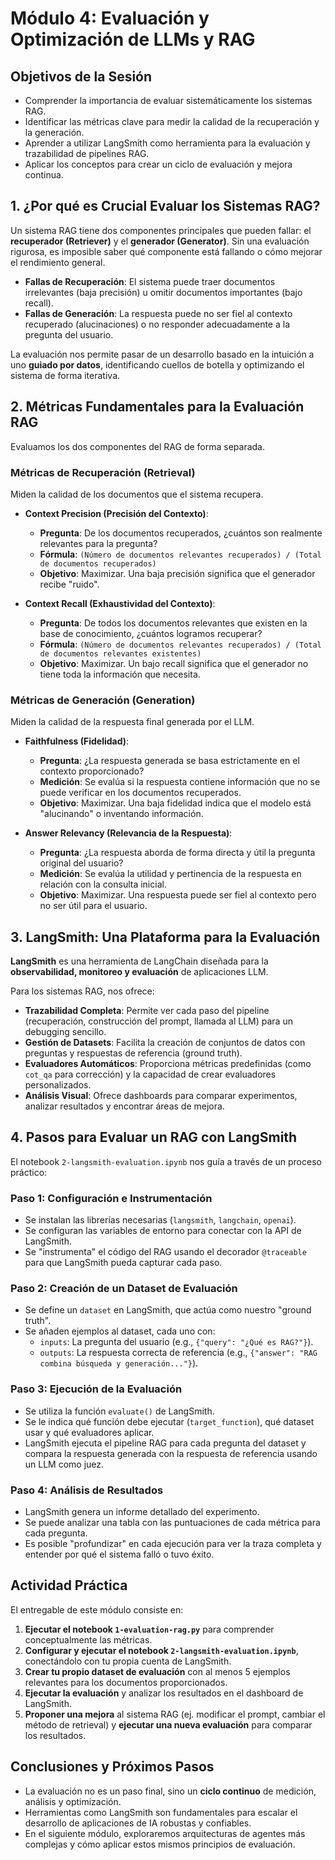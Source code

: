 # Módulo 4: Evaluación y Optimización de LLMs y RAG

## Objetivos de la Sesión
- Comprender la importancia de evaluar sistemáticamente los sistemas RAG.
- Identificar las métricas clave para medir la calidad de la recuperación y la generación.
- Aprender a utilizar LangSmith como herramienta para la evaluación y trazabilidad de pipelines RAG.
- Aplicar los conceptos para crear un ciclo de evaluación y mejora continua.

## 1. ¿Por qué es Crucial Evaluar los Sistemas RAG?

Un sistema RAG tiene dos componentes principales que pueden fallar: el **recuperador (Retriever)** y el **generador (Generator)**. Sin una evaluación rigurosa, es imposible saber qué componente está fallando o cómo mejorar el rendimiento general.

- **Fallas de Recuperación**: El sistema puede traer documentos irrelevantes (baja precisión) u omitir documentos importantes (bajo recall).
- **Fallas de Generación**: La respuesta puede no ser fiel al contexto recuperado (alucinaciones) o no responder adecuadamente a la pregunta del usuario.

La evaluación nos permite pasar de un desarrollo basado en la intuición a uno **guiado por datos**, identificando cuellos de botella y optimizando el sistema de forma iterativa.

## 2. Métricas Fundamentales para la Evaluación RAG

Evaluamos los dos componentes del RAG de forma separada.

### Métricas de Recuperación (Retrieval)

Miden la calidad de los documentos que el sistema recupera.

- **Context Precision (Precisión del Contexto)**:
  - **Pregunta**: De los documentos recuperados, ¿cuántos son realmente relevantes para la pregunta?
  - **Fórmula**: `(Número de documentos relevantes recuperados) / (Total de documentos recuperados)`
  - **Objetivo**: Maximizar. Una baja precisión significa que el generador recibe "ruido".

- **Context Recall (Exhaustividad del Contexto)**:
  - **Pregunta**: De todos los documentos relevantes que existen en la base de conocimiento, ¿cuántos logramos recuperar?
  - **Fórmula**: `(Número de documentos relevantes recuperados) / (Total de documentos relevantes existentes)`
  - **Objetivo**: Maximizar. Un bajo recall significa que el generador no tiene toda la información que necesita.

### Métricas de Generación (Generation)

Miden la calidad de la respuesta final generada por el LLM.

- **Faithfulness (Fidelidad)**:
  - **Pregunta**: ¿La respuesta generada se basa estrictamente en el contexto proporcionado?
  - **Medición**: Se evalúa si la respuesta contiene información que no se puede verificar en los documentos recuperados.
  - **Objetivo**: Maximizar. Una baja fidelidad indica que el modelo está "alucinando" o inventando información.

- **Answer Relevancy (Relevancia de la Respuesta)**:
  - **Pregunta**: ¿La respuesta aborda de forma directa y útil la pregunta original del usuario?
  - **Medición**: Se evalúa la utilidad y pertinencia de la respuesta en relación con la consulta inicial.
  - **Objetivo**: Maximizar. Una respuesta puede ser fiel al contexto pero no ser útil para el usuario.

## 3. LangSmith: Una Plataforma para la Evaluación

**LangSmith** es una herramienta de LangChain diseñada para la **observabilidad, monitoreo y evaluación** de aplicaciones LLM.

Para los sistemas RAG, nos ofrece:
- **Trazabilidad Completa**: Permite ver cada paso del pipeline (recuperación, construcción del prompt, llamada al LLM) para un debugging sencillo.
- **Gestión de Datasets**: Facilita la creación de conjuntos de datos con preguntas y respuestas de referencia (ground truth).
- **Evaluadores Automáticos**: Proporciona métricas predefinidas (como `cot_qa` para corrección) y la capacidad de crear evaluadores personalizados.
- **Análisis Visual**: Ofrece dashboards para comparar experimentos, analizar resultados y encontrar áreas de mejora.

## 4. Pasos para Evaluar un RAG con LangSmith

El notebook `2-langsmith-evaluation.ipynb` nos guía a través de un proceso práctico:

### Paso 1: Configuración e Instrumentación
- Se instalan las librerías necesarias (`langsmith`, `langchain`, `openai`).
- Se configuran las variables de entorno para conectar con la API de LangSmith.
- Se "instrumenta" el código del RAG usando el decorador `@traceable` para que LangSmith pueda capturar cada paso.

### Paso 2: Creación de un Dataset de Evaluación
- Se define un `dataset` en LangSmith, que actúa como nuestro "ground truth".
- Se añaden ejemplos al dataset, cada uno con:
  - `inputs`: La pregunta del usuario (e.g., `{"query": "¿Qué es RAG?"}`).
  - `outputs`: La respuesta correcta de referencia (e.g., `{"answer": "RAG combina búsqueda y generación..."}`).

### Paso 3: Ejecución de la Evaluación
- Se utiliza la función `evaluate()` de LangSmith.
- Se le indica qué función debe ejecutar (`target_function`), qué dataset usar y qué evaluadores aplicar.
- LangSmith ejecuta el pipeline RAG para cada pregunta del dataset y compara la respuesta generada con la respuesta de referencia usando un LLM como juez.

### Paso 4: Análisis de Resultados
- LangSmith genera un informe detallado del experimento.
- Se puede analizar una tabla con las puntuaciones de cada métrica para cada pregunta.
- Es posible "profundizar" en cada ejecución para ver la traza completa y entender por qué el sistema falló o tuvo éxito.

## Actividad Práctica

El entregable de este módulo consiste en:
1.  **Ejecutar el notebook `1-evaluation-rag.py`** para comprender conceptualmente las métricas.
2.  **Configurar y ejecutar el notebook `2-langsmith-evaluation.ipynb`**, conectándolo con tu propia cuenta de LangSmith.
3.  **Crear tu propio dataset de evaluación** con al menos 5 ejemplos relevantes para los documentos proporcionados.
4.  **Ejecutar la evaluación** y analizar los resultados en el dashboard de LangSmith.
5.  **Proponer una mejora** al sistema RAG (ej. modificar el prompt, cambiar el método de retrieval) y **ejecutar una nueva evaluación** para comparar los resultados.

## Conclusiones y Próximos Pasos

- La evaluación no es un paso final, sino un **ciclo continuo** de medición, análisis y optimización.
- Herramientas como LangSmith son fundamentales para escalar el desarrollo de aplicaciones de IA robustas y confiables.
- En el siguiente módulo, exploraremos arquitecturas de agentes más complejas y cómo aplicar estos mismos principios de evaluación.
